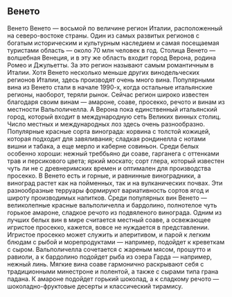 ## Венето 

Венето
Венето — восьмой по величине регион Италии, расположенный на северо-востоке страны. Один из самых развитых регионов с богатым историческим и культурным наследием и самая посещаемая туристами область — около 70 млн человек в год. Столица Венето — волшебная Венеция, и в эту же область входит город Верона, родина Ромео и Джульетты. За это регион называют самым романтичным в Италии.
Хотя Венето несколько меньше других винодельческих регионов Италии, здесь производят очень много вина. Популярными вина из Венето стали в начале 1990-х, когда остальные итальянские регионы, наоборот, теряли рынок. 
Сейчас регион широко известен благодаря своим винам — амароне, соаве, просекко, речото и винам из местности Вальполичелла. А Верона пока единственный итальянский город, который входит в международную сеть Великих винных столиц.
Число местных и международных лоз здесь очень разнообразно. Популярные красные сорта винограда: корвина с толстой кожицей, которая подходит для завяливания; сладкая рондинелла с нотами вишни и табака, а еще мерло и каберне совиньон.
Среди белых особенно хороши: нежный треббьяно ди соаве, гарганега с оттенками трав и персикового цвета; яркий москато; сорт глера, который известен чуть ли не с древнеримских времен и оптимален для производства просекко.
В Венето есть и горные, и равнинные виноградники, а виноград растет как на пойменных, так и на вулканических почвах. Эти разнообразные терруары формируют вариативность сортов ягод и широту производимых напитков.
Среди популярных вин Венето — великолепные красные вальполичелла и бардолино, полнотелое чуть горькое амароне, сладкое речото из подвяленого винограда. Одним из лучших белых вин в мире считается местный соаве, а освежающее игристое просекко, кажется, вовсе не нуждается в представлении.
Игристое просекко может служить и аперитивом, и парой к легким блюдам с рыбой и морепродуктами — например, подойдет к креветкам с сыром. 
Вальполичелла сочетается с жареным мясом, прошутто и равиоли, а к бардолино подойдет рыба из озера Гарда — например, нежный линь. Мягкие вина соаве гармонично раскрывают себя с традиционными минестроне и полентой, а также с сырами типа грана падана. 
К амароне подойдет горький шоколад, а к сладкому речото — шоколадно-фруктовые десерты и классический тирамису.

